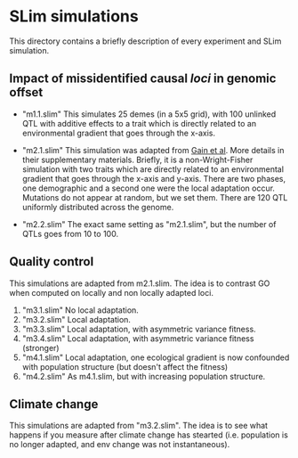 # SLim simulations

This directory contains a briefly description of every experiment and SLim simulation. 

## Impact of missidentified causal *loci* in genomic offset

- "m1.1.slim" This simulates 25 demes (in a 5x5 grid), with 100 unlinked QTL with additive effects to a trait which is directly related to an environmental gradient that goes through the x-axis. 

- "m2.1.slim" This simulation was adapted from [Gain et al](https://github.com/bcm-uga/geneticgap/blob/master/slimwork/poly_small_17.slim). More details in their supplementary materials. Briefly, it is a non-Wright-Fisher simulation with two traits which are directly related to an environmental gradient that goes through the x-axis and y-axis. There are two phases, one demographic and a second one were the local adaptation occur. Mutations do not appear at random, but we set them. There are 120 QTL uniformly distributed across the genome. 
- "m2.2.slim" The exact same setting as "m2.1.slim", but the number of QTLs goes from 10 to 100. 

## Quality control

This simulations are adapted from m2.1.slim. The idea is to contrast GO when computed on locally and non locally adapted loci. 

1. "m3.1.slim" No local adaptation.
2. "m3.2.slim" Local adaptation.
3. "m3.3.slim" Local adaptation, with asymmetric variance fitness. 
3. "m3.4.slim" Local adaptation, with asymmetric variance fitness (stronger)
4. "m4.1.slim" Local adaptation, one ecological gradient is now confounded with population structure (but doesn't affect the fitness)
4. "m4.2.slim" As m4.1.slim, but with increasing population structure. 

## Climate change

This simulations are adapted from "m3.2.slim". The idea is to see what happens if you measure after climate change has stearted (i.e. population is no longer adapted, and env change was not instantaneous). 